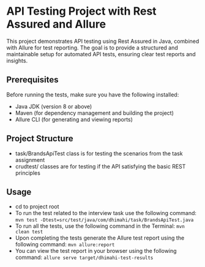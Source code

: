 # API Testing Project with Rest Assured and Allure

This project demonstrates API testing using Rest Assured in Java, combined with Allure for test reporting. The goal is to provide a structured and maintainable setup for automated API tests, ensuring clear test reports and insights.

## Prerequisites

Before running the tests, make sure you have the following installed:

- Java JDK (version 8 or above)
- Maven (for dependency management and building the project)
- Allure CLI (for generating and viewing reports)

## Project Structure
- task/BrandsApiTest class is for testing the scenarios from the task assignment
- crudtest/ classes are for testing if the API satisfying the basic REST principles


## Usage
- cd to project root
- To run the test related to the interview task use the following command:
```mvn test -Dtest=src/test/java/com/dhimahi/task/BrandsApiTest.java```
- To run all the tests, use the following command in the Terminal: ```mvn clean test```
- Upon completing the tests generate the Allure test report using the following command: ```mvn allure:report```
- You can view the test report in your browser using the following command: ```allure serve target/dhimahi-test-results```